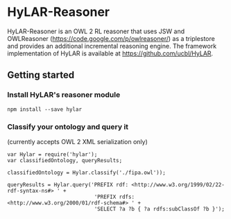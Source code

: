 # HyLAR-Reasoner #

HyLAR-Reasoner is an OWL 2 RL reasoner that uses JSW and OWLReasoner (https://code.google.com/p/owlreasoner/) as a triplestore and provides an additional incremental reasoning engine. The framework implementation of HyLAR is available at https://github.com/ucbl/HyLAR.

## Getting started ##

### Install HyLAR's reasoner module ###

`npm install --save hylar`

### Classify your ontology and query it ###

(currently accepts OWL 2 XML serialization only)

```
var Hylar = require('hylar');
var classifiedOntology, queryResults;

classifiedOntology = Hylar.classify('./fipa.owl'));

queryResults = Hylar.query('PREFIX rdf: <http://www.w3.org/1999/02/22-rdf-syntax-ns#> ' +
                            'PREFIX rdfs: <http://www.w3.org/2000/01/rdf-schema#> ' +
                            'SELECT ?a ?b { ?a rdfs:subClassOf ?b }');
```
